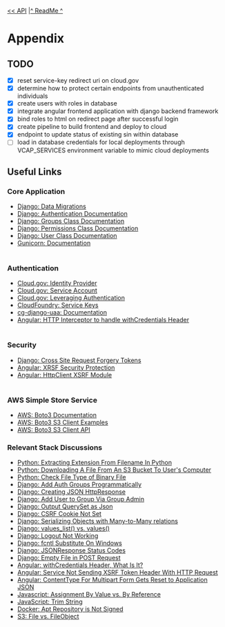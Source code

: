 [<< API](API.md) |[^ ReadMe ^](../README.md)

# Appendix

## TODO
- [x] reset service-key redirect uri on cloud.gov
- [x] determine how to protect certain endpoints from unauthenticated individuals
- [x] create users with roles in database
- [x] integrate angular frontend application with django backend framework
- [x] bind roles to html on redirect page after successful login 
- [x] create pipeline to build frontend and deploy to cloud
- [x] endpoint to update status of existing sin within database
- [ ] load in database credentials for local deployments through VCAP_SERVICES environment variable to mimic cloud deployments

## Useful Links
### Core Application
- [Django: Data Migrations](https://docs.djangoproject.com/en/3.0/topics/migrations/#data-migrations)<br>
- [Django: Authentication Documentation](https://docs.djangoproject.com/en/3.0/topics/auth/default/)<br>
- [Django: Groups Class Documentation](https://docs.djangoproject.com/en/3.0/ref/contrib/auth/#django.contrib.auth.models.Group)<br>
- [Django: Permissions Class Documentation](https://docs.djangoproject.com/en/3.0/topics/auth/default/#permissions-and-authorization)<br>
- [Django: User Class Documentation](https://docs.djangoproject.com/en/3.0/topics/auth/default/#user-objects)<br>
- [Gunicorn: Documentation](https://docs.gunicorn.org/en/stable/run.html)<br><br>
### Authentication
- [Cloud.gov: Identity Provider](https://cloud.gov/docs/services/cloud-gov-identity-provider/) <br/>
- [Cloud.gov: Service Account](https://cloud.gov/docs/services/cloud-gov-service-account/)<br>
- [Cloud.gov: Leveraging Authentication](https://cloud.gov/docs/management/leveraging-authentication/) <br/>
- [CloudFoundry: Service Keys](https://docs.cloudfoundry.org/devguide/services/service-keys.html) <br/>
- [cg-django-uaa: Documentation](https://cg-django-uaa.readthedocs.io/en/latest/quickstart.html)<br/>
- [Angular: HTTP Interceptor to handle withCredentials Header](https://weblog.west-wind.com/posts/2019/Apr/07/Creating-a-custom-HttpInterceptor-to-handle-withCredentials)<br><br>
### Security
- [Django: Cross Site Request Forgery Tokens](https://docs.djangoproject.com/en/3.0/ref/csrf/)<br>
- [Angular: XRSF Security Protection](https://angular.io/guide/http#security-xsrf-protection)<br>
- [Angular: HttpClient XSRF Module](https://angular.io/api/common/http/HttpClientXsrfModule)<br><br>
### AWS Simple Store Service
- [AWS: Boto3 Documentation](https://boto3.amazonaws.com/v1/documentation/api/latest/guide/quickstart.html)<br>
- [AWS: Boto3 S3 Client Examples](https://boto3.amazonaws.com/v1/documentation/api/latest/guide/s3-examples.html)<br>
- [AWS: Boto3 S3 Client API](https://boto3.amazonaws.com/v1/documentation/api/latest/reference/services/s3.html)<br>
### Relevant Stack Discussions
- [Python: Extracting Extension From Filename In Python](https://stackoverflow.com/questions/541390/extracting-extension-from-filename-in-python)<br>
- [Python: Downloading A File From An S3 Bucket To User's Computer](https://stackoverflow.com/questions/43215889/downloading-a-file-from-an-s3-bucket-to-the-users-computer)<br>
- [Python: Check File Type of Binary File](https://stackoverflow.com/questions/898669/how-can-i-detect-if-a-file-is-binary-non-text-in-python)
- [Django: Add Auth Groups Programmatically](https://stackoverflow.com/questions/25024795/django-1-7-where-to-put-the-code-to-add-groups-programmatically/25803284#25803284)<br>
- [Django: Creating JSON HttpResponse](https://stackoverflow.com/questions/2428092/creating-a-json-response-using-django-and-python)<br>
- [Django: Add User to Group Via Group Admin](https://stackoverflow.com/questions/39485067/django-add-user-to-group-via-django-admin/39648244)<br>
- [Django: Output QuerySet as Json](https://stackoverflow.com/questions/15874233/output-django-queryset-as-json)<br>
- [Django: CSRF Cookie Not Set](https://stackoverflow.com/questions/17716624/django-csrf-cookie-not-set)<br>
- [Django: Serializing Objects with Many-to-Many relations](https://stackoverflow.com/questions/34474893/django-serializer-manyrelatedmanager-object-at-xx-is-not-json-serializable)<br>
- [Django: values_list() vs. values()](https://stackoverflow.com/questions/37205793/django-values-list-vs-values)<br>
- [Django: Logout Not Working](https://stackoverflow.com/questions/2074980/django-logout-problem)
- [Django: fcntl Substitute On Windows](https://stackoverflow.com/questions/1422368/fcntl-substitute-on-windows)<br>
- [Django: JSONResponse Status Codes](https://stackoverflow.com/questions/35059916/how-to-change-status-of-jsonrespons)
- [Django: Empty File in POST Request](https://stackoverflow.com/questions/57549343/why-does-request-filesfile-open-is-none-though-request-files-file-nam)
- [Angular: withCredentials Header, What Is It?](https://stackoverflow.com/questions/27406994/http-requests-withcredentials-what-is-this-and-why-using-it)<br>
- [Angular: Service Not Sending XSRF Token Header With HTTP Request](https://stackoverflow.com/questions/50510998/angular-6-does-not-add-x-xsrf-token-header-to-http-request)<br>
- [Angular: ContentType For Multipart Form Gets Reset to Application JSON](https://stackoverflow.com/questions/51228368/angular-5-content-type-multipart-form-data-gets-reset-to-application-json)<br>
- [Javascript: Assignment By Value vs. By Reference](https://stackoverflow.com/questions/40133582/assign-value-not-reference-in-javascript)<br>
- [JavaScript: Trim String](https://stackoverflow.com/questions/952924/javascript-chop-slice-trim-off-last-character-in-string)<br>
- [Docker: Apt Repository is Not Signed](https://stackoverflow.com/questions/59139453/repository-is-not-signed-in-docker-build)<br>
- [S3: File vs. FileObject](https://stackoverflow.com/questions/52336902/what-is-the-difference-between-s3-client-upload-file-and-s3-client-upload-file)